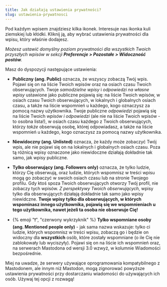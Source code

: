```yaml
---
title: Jak działają ustawienia prywatności?
slug: ustawienia-prywatnosci
---
```


Pod każdym wpisem znajdziesz kilka ikonek. Interesuje nas ikonka kuli ziemskiej lub kłódki. Kliknij ją, aby wybrać ustawienia prywatności dla wpisu, który właśnie dodajesz.

_Możesz ustawić domyślny poziom prywatności dla wszystkich Twoich przyszłych wpisów w sekcji **Preferencje > Pozostałe > Widoczność postów**._

Masz do dyspozycji następujące ustawienia:

- **Publiczny (ang. Public)** oznacza, że wszyscy zobaczą Twój wpis. Pojawi się on na liście Twoich wpisów oraz na osiach czasu Twoich obserwujących. Twoje _samodzielne wpisy_ i _odpowiedzi na własne wpisy_ ustawione jako publiczne pojawią się: na liście Twoich wpisów, w osiach czasu Twoich obserwujących, w lokalnych i globalnych osiach czasu, a także na liście wspomnień u każdego, kogo oznaczysz za pomocą nazwy użytkownika. Twoje publiczne _odpowiedzi_ pojawią się na liście Twoich _wpisów i odpowiedzi_ (ale nie na liście Twoich wpisów - to osobna lista!), w osiach czasu każdego z Twoich obserwujących, którzy _także_ obserwują osobę, której odpowiadasz, a także na liście wspomnień u każdego, kogo oznaczysz za pomocą nazwy użytkownika.

- **Niewidoczny (ang. Unlisted)** oznacza, że każdy może zobaczyć Twój wpis, ale nie pojawi się on na lokalnych i globalnych osiach czasu. Poza tą różnicą wpisy oznaczone jako niewidoczne działają dokładnie tak samo, jak wpisy publiczne.

- **Tylko obserwujący (ang. Followers only)** oznacza, że tylko ludzie, którzy Cię obserwują, oraz ludzie, których wspomnisz w treści wpisu mogą go zobaczyć w swoich osiach czasu lub na stronie Twojego profilu. Gdy ktoś spoza Twoich obserwujących otworzy Twój profil, nie zobaczy tych wpisów. _Z perspektywy Twoich obserwujących_, wpisy tylko dla obserwujących działają dokładnie tak samo jako wpisy niewidczne. **Twoje wpisy tylko dla obserwujących, w których wspominasz innego użytkownika, pojawią się we wspomnieniach u tego użytkownika, nawet jeżeli ta osoba nie obserwuje Cię!**

- {% emoji "❗", "czerwony wykrzyknik" %} **Tylko wspomniane osoby (ang. Mentioned people only)** - jak sama nazwa wskazuje: tylko ci ludzie, których wspomnisz w treści wpisu, zobaczą go i będzie on widoczny dla **wszystkich** osób, które zostały wspomniane (o ile Cię nie zablokowały lub wyciszyły). Pojawi się on na liście ich wspomnień oraz, na serwerach Mastodona od wersji 3.0 wzwyż, w kolumnie Wiadomości bezpośrednie.

Miej na uwadze, że serwery używające oprogramowania kompatybilnego z Mastodonem, ale innym niż Mastodon, mogą zignorować powyższe ustawienia prywatności przy dostarczaniu wiadomości do używających ich osób. Używaj tej opcji z rozwagą!
